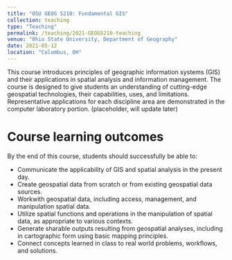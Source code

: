 ```yaml
---
title: "OSU GEOG 5210: Fundamental GIS"
collection: teaching
type: "Teaching"
permalink: /teaching/2021-GEOG5210-teaching
venue: "Ohio State University, Department of Geography"
date: 2021-05-12
location: "Columbus, OH"
---
```

This course introduces principles of geographic information systems (GIS) and their applications in spatial analysis and information management. The course is designed to give students an understanding of cutting-edge geospatial technologies, their capabilities, uses, and limitations. Representative applications for each discipline area are demonstrated in the computer laboratory portion. (placeholder, will update later)

Course learning outcomes
======
By the end of this course, students should successfully be able to: 
* Communicate the applicability of GIS and spatial analysis in the present day. 
* Create geospatial data from scratch or from existing geospatial data sources. 
* Workwith geospatial data, including access, management, and manipulation spatial data.
* Utilize spatial functions and operations in the manipulation of spatial data, as appropriate to various contexts.
* Generate sharable outputs resulting from geospatial analyses, including in cartographic form using basic mapping principles.
* Connect concepts learned in class to real world problems, workflows, and solutions.